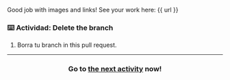 Good job with images and links! See your work here: {{ url }}

### :keyboard: Actividad: Delete the branch

1. Borra tu branch in this pull request.

<hr>
<h3 align="center">Go to <a href="{{ prUrl }}">the next activity</a> now!</h3>
